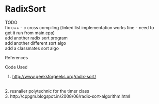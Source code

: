 # RadixSort
TODO<br>
fix c++ - c cross compiling (linked list implementation works fine - need to get it run from main.cpp)<br>
add another radix sort program<br>
add another different sort algo<br>
add a classmates sort algo<br>

References

Code Used<br>
1. http://www.geeksforgeeks.org/radix-sort/
<br>
2. resnaller polytechnic for the timer class 
<br>
3. http://cppgm.blogspot.in/2008/06/radix-sort-algorithm.html


